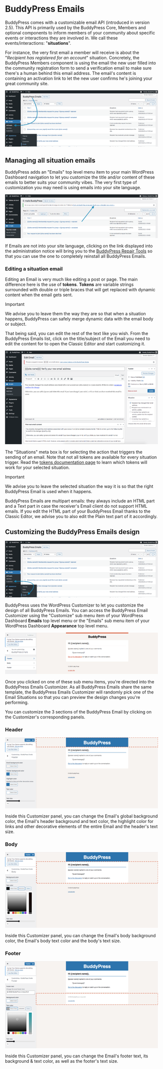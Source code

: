# BuddyPress Emails

BuddyPress comes with a customizable email API (introduced in version 2.5). This API is primarily used by the BuddyPress Core, Members and optional components to inform members of your community about specific events or interactions they are involved in. We call these events/interactions: "**situations**".

For instance, the very first email a member will receive is about the "_Recipient has registered for an account_" situation. Concretely, the BuddyPress Members component is using the email the new user filled into the community registration form to send a verification email to make sure there's a human behind this email address. The email's content is containing an activation link to let the new user confirms he's joining your great community site.

![Screen Options](../../assets/administration-emails-edit-screen.png)

## Managing all situation emails

BuddyPress adds an "Emails" top level menu item to your main WordPress Dashboard navigation to let you customize the title and/or content of these emails to better suits your community vibes. The very first type of customization you may need is using emails into your site language.

![Screen Options](../../assets/administration-emails-edit-screen-translate.png)

If Emails are not into your site language, clicking on the link displayed into the administration notice will bring you to the [BuddyPress Repair Tools](.././tools/repair.md#reinstall-emails) so that you can use the one to completely reinstall all BuddyPress Emails.

### Editing a situation email

Editing an Email is very much like editing a post or page. The main difference here is the use of **tokens**. **Tokens** are variable strings surrounded with double or triple braces that will get replaced with dynamic content when the email gets sent.

> [!IMPORTANT]
> We advise you to leave them the way they are so that when a situation happens, BuddyPress can safely merge dynamic data with the email body or subject.

That being said, you can edit the rest of the text like you wish. From the BuddyPress Emails list, click on the title/subject of the Email you need to edit the content for to open the Classic Editor and start customizing it.

![Screen Options](../../assets/administration-email-edit.png)

The "Situations" meta box is for selecting the action that triggers the sending of an email. Note that not all tokens are available for every situation trigger. Read the [tokens documentation page](../emails/tokens.md) to learn which tokens will work for your selected situation.

> [!IMPORTANT]
> We advise you to leave the selected situation the way it is so that the right BuddyPress Email is used when it happens.

BuddyPress Emails are multipart emails: they always include an HTML part and a Text part in case the receiver's Email client do not support HTML emails. If you edit the HTML part of your BuddyPress Email thanks to the Classic Editor, we advise you to also edit the Plain text part of it accordingly.

## Customizing the BuddyPress Emails design

![Screen Options](../../assets/administration-emails-customizer.png)

BuddyPress uses the WordPress Customizer to let you customize the design of all BuddyPress Emails. You can access the BuddyPress Email Customizer using the "Customize" sub menu item of your WordPress Dashboard **Emails** top level menu or the "Emails" sub menu item of your WordPress Dashboard **Appearance** top level menu.

![Screen Options](../../assets/administration-emails-customizer-open.png)

Once you clicked on one of these sub menu items, you're directed into the BuddyPress Emails Customizer. As all BuddyPress Emails share the same template, the BuddyPress Emails Customizer will randomly pick one of the Email Situations so that you can preview the design changes you're performing.

You can customize the 3 sections of the BuddyPress Email by clicking on the Customizer's corresponding panels.

### Header

![Screen Options](../../assets/administration-emails-customize-header.png)

Inside this Customizer panel, you can change the Email's global background color, the Email's header background and text color, the highlight color for links and other decorative elements of the entire Email and the header's text size.

### Body

![Screen Options](../../assets/administration-emails-customize-body.png)

Inside this Customizer panel, you can change the Email's body background color, the Email's body text color and the body's text size.

### Footer

![Screen Options](../../assets/administration-emails-customize-footer.png)

Inside this Customizer panel, you can change the Email's footer text, its background & text color, as well as the footer's text size.

